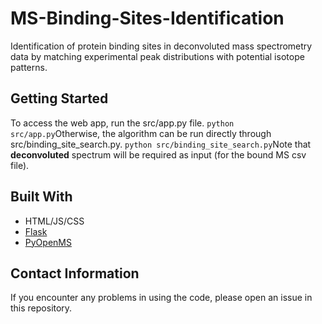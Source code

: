 # MS-Binding-Sites-Identification
Identification of protein binding sites in deconvoluted mass spectrometry data by matching experimental peak distributions with potential isotope patterns.

## Getting Started
To access the web app, run the src/app.py file. ```python src/app.py```Otherwise, the algorithm can be run directly through src/binding_site_search.py. ```python src/binding_site_search.py```Note that **deconvoluted** spectrum will be required as input (for the bound MS csv file).

## Built With
* HTML/JS/CSS
* [Flask](https://flask.palletsprojects.com/en/2.0.x/)
* [PyOpenMS](https://pyopenms.readthedocs.io/en/latest/)

## Contact Information
If you encounter any problems in using the code, please open an issue in this repository.
